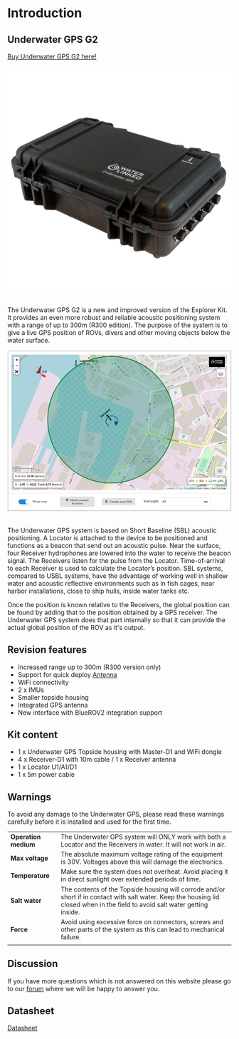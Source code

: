 # Introduction

## Underwater GPS G2

[Buy Underwater GPS G2 here!](https://waterlinked.com/product/underwater-gps-g2/)

<div style="text-align: center;"><img src="../../img/UGPS_G2_Pelicase_Top_1600_web.jpg" style="width: 550px;"></div><br>

The Underwater GPS G2 is a new and improved version of the Explorer Kit. It provides an even more robust and reliable acoustic positioning system with a range of up to 300m (R300 edition). The purpose of the system is to give a live GPS position of ROVs, divers and other moving objects below the water surface.

<div style="text-align: center;"><img src="../../img/gui_global_position_r300.png" style="width: 750px;" title="GUI Example"></div><br>

The Underwater GPS system is based on Short Baseline (SBL) acoustic positioning. A Locator is attached to the device to be positioned and functions as a beacon that send out an acoustic pulse. Near the surface, four Receiver hydrophones are lowered into the water to receive the beacon signal. The Receivers listen for the pulse from the Locator. Time-of-arrival to each Receiver is used to calculate the Locator’s position. SBL systems, compared to USBL systems, have the advantage of working well in shallow water and acoustic reflective environments such as in fish cages, near harbor installations, close to ship hulls, inside water tanks etc.

Once the position is known relative to the Receivers, the global position can be found by adding that to the position obtained by a GPS receiver. The Underwater GPS system does that part internally so that it can provide the actual global position of the ROV as it's output.

## Revision features

* Increased range up to 300m (R300 version only)
* Support for quick deploy [Antenna](../antenna.md)
* WiFi connectivity
* 2 x IMUs
* Smaller topside housing
* Integrated GPS antenna
* New interface with BlueROV2 integration support

## Kit content

* 1 x Underwater GPS Topside housing with Master-D1 and WiFi dongle
* 4 x Receiver-D1 with 10m cable / 1 x Receiver antenna
* 1 x Locator U1/A1/D1
* 1 x 5m power cable

## Warnings

To avoid any damage to the Underwater GPS, please read these warnings carefully before it is installed and used for the first time.

|                     |                     |
| ------------------- |:------------------- |
| **Operation medium** | The Underwater GPS system will ONLY work with both a Locator and the Receivers in water. It will not work in air. |
| **Max voltage** | The absolute maximum voltage rating of the equipment is 30V. Voltages above this will damage the electronics. |
| **Temperature** | Make sure the system does not overheat. Avoid placing it in direct sunlight over extended periods of time. |
| **Salt water** | The contents of the Topside housing will corrode and/or short if in contact with salt water. Keep the housing lid closed when in the field to avoid salt water getting inside. |
| **Force** | Avoid using excessive force on connectors, screws and other parts of the system as this can lead to mechanical failure. |
|   |   |


## Discussion

If you have more questions which is not answered on this website please go to our [forum](https://waterlinked.com/forums/forum/underwater-gps/) where we will be happy to answer you.

## Datasheet

[Datasheet](https://www.waterlinked.com/datasheets/underwater-gps-g2/)